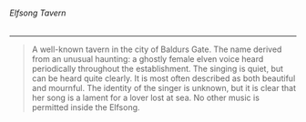 ###### Elfsong Tavern
___
>A well-known tavern in the city of Baldurs Gate. The name derived from an unusual haunting: a ghostly female elven voice heard periodically throughout the establishment. The singing is quiet, but can be heard quite clearly. It is most often described as both beautiful and mournful. The identity of the singer is unknown, but it is clear that her song is a lament for a lover lost at sea. No other music is permitted inside the Elfsong.
